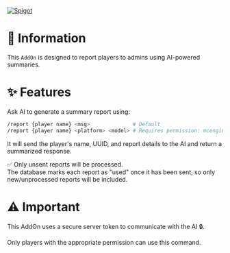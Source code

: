 [![Spigot](https://raw.githubusercontent.com/intergrav/devins-badges/refs/heads/v3/assets/cozy/available/spigot_vector.svg)](https://www.spigotmc.org/resources/mcengine-artificialintelligence-addon-report.125841/)

# 📖 Information

This `AddOn` is designed to report players to admins using AI-powered summaries.

# ✨ Features

Ask AI to generate a summary report using:

```bash
/report {player name} <msg>              # Default
/report {player name} <platform> <model> # Requires permission: mcengine.artificialintelligence.addon.report.summary
```

It will send the player's name, UUID, and report details to the AI and return a summarized response.

✅ Only unsent reports will be processed.  
The database marks each report as "used" once it has been sent, so only new/unprocessed reports will be included.

# ⚠️ Important

This AddOn uses a secure server token to communicate with the AI 🔒.

Only players with the appropriate permission can use this command.
